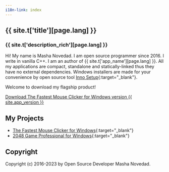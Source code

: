 ```yaml
---
i18n-link: index
---
```


## {{ site.t['title'][page.lang] }}

### {{ site.t['description_rich'][page.lang] }}

Hi! My name is Masha Novedad. I am open source programmer since 2016. I write in vanilla C++.
I am an author of {{ site.t['app_name'][page.lang] }}.
All my applications are compact, standalone and statically-linked thus they have no external dependencies.
Windows installers are made for your convenience by open source tool [Inno Setup](https://jrsoftware.org/isinfo.php){:target="_blank"}.

Welcome to download my flagship product!

<a href="{{ site.download_link_main }}" class="btn btn--stripe">Download The Fastest Mouse Clicker for Windows version {{ site.app_version }}</a>

## My Projects

* [The Fastest Mouse Clicker for Windows](https://windows-2048.github.io/The-Fastest-Mouse-Clicker-for-Windows/){:target="_blank"}
* [2048 Game Professional for Windows](https://github.com/windows-2048/2048-Game-Professional-for-Windows){:target="_blank"}

## Copyright

Copyright (c) 2016-2023 by Open Source Developer Masha Novedad.
